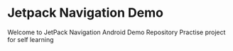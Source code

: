 # Jetpack Navigation Demo

Welcome to JetPack Navigation Android Demo Repository
Practise project for self learning
